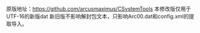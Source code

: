 原版地址：https://github.com/arcusmaximus/CSystemTools
本修改版仅用于UTF-16的新版dat
新旧版不影响解封包文本，只影响Arc00.dat和config.xml的提取导入。